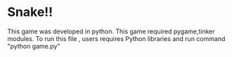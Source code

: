 # Snake!!
This game was developed in python.
This game required pygame,tinker modules.
To run this file , users requires Python libraries and run command "python game.py"
